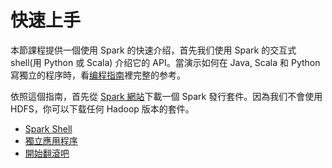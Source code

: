 # 快速上手

本節課程提供一個使用 Spark 的快速介绍，首先我们使用 Spark 的交互式 shell(用 Python 或 Scala) 介绍它的 API。當演示如何在 Java, Scala 和 Python 寫獨立的程序時，看[编程指南](https://spark.apache.org/docs/latest/programming-guide.html)裡完整的参考。

依照這個指南，首先從 [Spark 網站](https://spark.apache.org/downloads.html)下載一個 Spark 發行套件。因為我们不會使用 HDFS，你可以下载任何 Hadoop 版本的套件。


* [Spark Shell](using-spark-shell.md)
* [獨立應用程序](self-contained-applications.md)
* [開始翻滾吧](where-to-go-from-here.md)